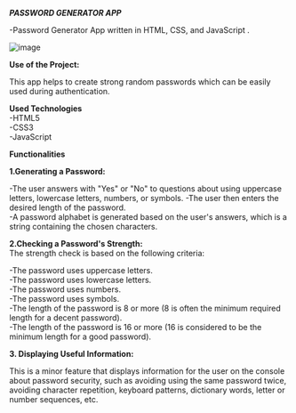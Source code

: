 *******PASSWORD GENERATOR APP*******

-Password Generator App written in HTML, CSS, and JavaScript .

![image](https://github.com/user-attachments/assets/901a03ea-1b50-4882-85c2-a2e3d0365c9d)




****Use of the Project:****

This app helps to create strong random passwords which can be easily used during authentication.

****Used Technologies****\
-HTML5\
-CSS3\
-JavaScript


****Functionalities****

**1.Generating a Password:**

-The user answers with "Yes" or "No" to questions about using uppercase letters, lowercase letters, numbers, or symbols.
-The user then enters the desired length of the password.\
-A password alphabet is generated based on the user's answers, which is a string containing the chosen characters.

**2.Checking a Password's Strength:**\
The strength check is based on the following criteria:

-The password uses uppercase letters.\
-The password uses lowercase letters.\
-The password uses numbers.\
-The password uses symbols.\
-The length of the password is 8 or more (8 is often the minimum required length for a decent password).\
-The length of the password is 16 or more (16 is considered to be the minimum length for a good password).

**3. Displaying Useful Information:**

This is a minor feature that displays information for the user on the console about password security, such as avoiding using the same password twice, avoiding character repetition, keyboard patterns, dictionary words, letter or number sequences, etc.







